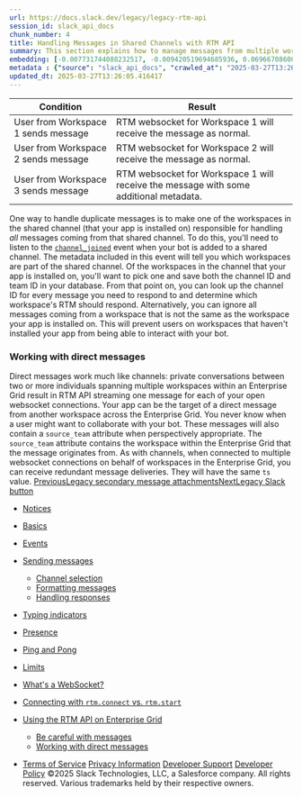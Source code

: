 ```yaml
---
url: https://docs.slack.dev/legacy/legacy-rtm-api
session_id: slack_api_docs
chunk_number: 4
title: Handling Messages in Shared Channels with RTM API
summary: This section explains how to manage messages from multiple workspaces in a shared channel using the RTM API. It details how different workspaces receive messages and suggests a method to handle duplicate messages by designating one workspace as responsible for managing all messages. Additionally, it describes the importance of the channel_joined event to identify workspaces in shared channels.
embedding: [-0.007731744088232517, -0.009420519694685936, 0.06966708600521088, 0.0020872317254543304, 0.026830509305000305, -0.0029740086756646633, -0.012330097146332264, 0.027386652305722237, -0.03266322612762451, 0.013218569569289684, -0.01833915524184704, -0.0027179792523384094, -0.021201256662607193, 0.02004827745258808, -0.031089749187231064, 0.00031834098626859486, -0.04047635942697525, -0.004594962112605572, -0.01623666286468506, 0.03279887139797211, 0.054746173322200775, 0.03271748498082161, 0.010383596643805504, 0.07769724726676941, -0.051192283630371094, 0.012974409386515617, -0.007928429171442986, 0.04259241372346878, -0.038523074239492416, -0.006083661690354347, 0.020604420453310013, -0.024402469396591187, -0.014649620279669762, 0.008274322375655174, 0.022571267560124397, 0.009230617433786392, 0.021187691017985344, 0.08019310981035233, -0.004028645809739828, 0.01593824476003647, -0.02695258893072605, 0.0011953683570027351, -0.008477789349853992, 0.06359020620584488, -0.0599549263715744, -0.024660194292664528, -0.04563085362315178, 0.008294668979942799, 0.014201993122696877, -0.00645329337567091, -0.013917139731347561, -0.018746089190244675, 0.029570529237389565, 0.01710478775203228, -0.0510837696492672, -0.028376856818795204, -0.02788853645324707, -0.016874192282557487, -0.004082903265953064, -0.00457461504265666, 0.014568233862519264, -0.022313542664051056, -0.02489078976213932, -0.014907345175743103, -0.013428818434476852, 0.02223215624690056, -0.03958110511302948, -0.014215557835996151, 0.025311289355158806, 0.018135687336325645, 0.05005287006497383, 0.015029425732791424, 0.004174463450908661, 0.014174863696098328, 0.014337637461721897, -0.010159783065319061, -0.012581040151417255, 0.06066028028726578, -0.029244983568787575, -0.025351982563734055, -0.0008278561290353537, -0.027752891182899475, -0.021947301924228668, 0.00682970741763711, -0.08192935585975647, -0.013299955986440182, -0.022354235872626305, -0.06147414818406105, -0.005714030005037785, 0.011265287175774574, -0.023629294708371162, -0.020278872922062874, -0.016304485499858856, 0.010559935122728348, 0.07037243247032166, -0.03366699814796448, -0.0027128926012665033, -0.012248710729181767, -0.006839880719780922, 0.0419141910970211, 0.053254082798957825, -0.03393828868865967, -0.0748215764760971, -0.011075383983552456, 0.013232134282588959, -0.03627137467265129, 0.03152381256222725, -0.0006154875154606998, -0.010241169482469559, -0.056482426822185516, -0.12707188725471497, -0.02038738876581192, 0.03160519897937775, -0.02905508130788803, 0.029190724715590477, -0.04652610793709755, 0.005880194716155529, -0.004079512320458889, 0.04411163553595543, 0.0037166629917919636, -0.08621572703123093, -0.005117193795740604, 0.038007624447345734, 0.0022211808245629072, 0.021838786080479622, -0.042700931429862976, -0.014513975940644741, -0.029570529237389565, -0.01831202581524849, 0.011658656410872936, 0.06755102425813675, 0.013883228413760662, 0.05132792890071869, -0.031089749187231064, -0.038848623633384705, -0.0037471828982234, -0.015748342499136925, 0.01770162396132946, -0.004408450797200203, -0.015666954219341278, -0.018406976014375687, -0.04028645530343056, -0.00017962316633202136, -0.009054278954863548, -0.033775512129068375, -0.005754723679274321, -0.03429096192121506, 0.01380184106528759, -0.058381449431180954, -0.017905091866850853, -0.04856077954173088, -0.01625022664666176, -0.040069423615932465, 0.014012090861797333, -0.016982708126306534, -0.01949213445186615, 0.052033282816410065, 0.07270552217960358, -0.00914923008531332, -0.037627819925546646, 0.00778600201010704, -0.008213282562792301, -0.0418870635330677, -0.007975904271006584, -0.02881092019379139, -0.012079154141247272, 0.04142587259411812, -0.01469031348824501, -0.06809360533952713, 0.031686585396528244, -0.056862231343984604, 0.007772437296807766, -0.024673758074641228, 0.031388167291879654, 0.01333386730402708, -0.03667831048369408, -0.04313499480485916, -0.03114400804042816, -0.010166564956307411, -0.03247332572937012, -0.024171873927116394, -0.02642357535660267, -0.04291796311736107, -0.08051865547895432, -0.05816441774368286, 0.0014480064855888486, -0.031985003501176834, -0.0254604984074831, -0.00480521097779274, 0.011509447358548641, -0.0035369338002055883, 0.04441005364060402, 0.033748384565114975, 0.022028688341379166, -0.02725100703537464, -0.0031418688595294952, -0.006694062612950802, 0.018515491858124733, -0.0046322643756866455, -0.06988411396741867, 0.05751332268118858, 0.024171873927116394, 0.04652610793709755, -0.04717720299959183, -0.026532089337706566, 0.010614192113280296, 0.02011609822511673, 0.03328719362616539, -0.03863159194588661, -0.002896012971177697, 0.07107778638601303, -0.03231055289506912, 0.018108557909727097, 0.008966110646724701, -0.028132697567343712, -0.07324810326099396, -0.044844117015600204, 0.007419761270284653, -0.050297029316425323, -0.001253017340786755, -0.04522392153739929, 0.049320388585329056, 0.0035708448849618435, -0.0027044147718697786, -0.013354213908314705, 0.040340714156627655, 0.05751332268118858, -0.0480181984603405, 0.02133690007030964, 0.010431072674691677, 0.028702404350042343, 0.03089984692633152, 0.002239831956103444, -0.09451717883348465, 0.021106304600834846, -0.03426383435726166, 0.03241906687617302, -0.01976342312991619, 0.016616467386484146, 0.0037471828982234, 0.003954041283577681, -0.0008155633695423603, 0.026884766295552254, 0.007345156744122505, 0.0008677017758600414, -0.008898288011550903, 0.010478547774255276, -0.04739423468708992, -0.011360238306224346, 0.016711419448256493, 0.0390113964676857, 0.013557680882513523, -0.021364029496908188, -0.0042422860860824585, 0.002872275188565254, -0.026572784408926964, 0.0007803805056028068, 0.049944352358579636, 0.01916658692061901, 0.003168997820466757, -0.007847041822969913, -0.012777724303305149, -0.03369412571191788, -0.023819196969270706, -0.020807886496186256, -0.00105209369212389, 0.04956454783678055, 0.0299774631857872, 0.022611960768699646, 0.023005329072475433, -0.01422912161797285, 0.02433464676141739, 0.010844788514077663, -0.0069144852459430695, -0.04630907624959946, 0.01764736697077751, 0.008396402932703495, -0.010227605700492859, -0.0014717442682012916, -0.013686543330550194, -0.01625022664666176, 0.009088190272450447, 0.002326305489987135, -0.0019821072928607464, -0.015490616671741009, 0.024171873927116394, 0.01365941483527422, 0.01096686813980341, 0.014663184992969036, 0.03220203518867493, 0.0006104008643887937, 0.048994842916727066, 0.0011343281948938966, -0.021391158923506737, -0.003486067056655884, 0.019953325390815735, 0.08182084560394287, -0.020238179713487625, -0.015395665541291237, 0.0070670852437615395, -0.0017616846598684788, 0.00027468038024380803, 0.01920728012919426, -0.026464268565177917, 0.03450799360871315, -0.009922404773533344, 0.008396402932703495, -0.05013425648212433, 0.030492912977933884, -0.04671601206064224, -0.027128927409648895, 0.020183920860290527, -0.03817040100693703, -0.019315795972943306, -0.06576051563024521, -0.032826002687215805, 0.05547865480184555, 0.009942751377820969, 0.012174106203019619, -0.03996090963482857, -0.004384712781757116, -0.03174084424972534, 0.013123618438839912, -0.02551475539803505, 0.03496918827295303, -0.0480724573135376, 0.018393412232398987, -0.05669945478439331, -0.010932957753539085, 0.0001913861051434651, 0.05664519965648651, -0.027074668556451797, 0.01744389906525612, 0.017159046605229378, 0.012397919781506062, -0.02487722598016262, 0.010817659087479115, 0.006938222795724869, 0.011278850957751274, 0.025392675772309303, -0.004645828623324633, -0.034073930233716965, -0.03941832855343819, -0.0001795171992853284, -0.02282899245619774, -0.0012860806891694665, -0.0038997831288725138, -0.016955578699707985, -0.004327063914388418, 0.03057429939508438, -0.01138736680150032, -0.019926195964217186, -0.038875751197338104, -0.012404701672494411, -0.004171072505414486, -0.022367799654603004, 0.02036025933921337, -0.028973693028092384, 0.002205920871347189, -0.0011665438069030643, -0.05599410459399223, -0.02125551365315914, 0.007392632309347391, -0.008403184823691845, 0.035240475088357925, 0.03201213479042053, -0.007372285705059767, -0.020807886496186256, 0.022286413237452507, -0.0023432611487805843, 0.0299774631857872, -0.007134907878935337, -0.017281126230955124, -0.013388125225901604, -0.047828298062086105, 0.043975990265607834, -0.021187691017985344, 0.060117702931165695, -0.022435622289776802, 0.037953369319438934, 0.04682452604174614, 0.002770541701465845, -0.024999305605888367, -0.05062257871031761, -0.010315774008631706, 0.01319822296500206, -0.010858353227376938, 0.007772437296807766, -0.045142535120248795, 0.013652632012963295, -0.007046738639473915, 0.012160541489720345, -0.001274211797863245, 0.0027281527873128653, -0.004920509178191423, 0.01591111533343792, 0.019017377868294716, -0.03236480802297592, 0.05187050625681877, -0.024822967126965523, 0.029923206195235252, -0.03477928414940834, -0.027698634192347527, 0.006951787509024143, 0.0037336184177547693, 0.017159046605229378, 0.00742654362693429, -0.002567074727267027, 0.005229100584983826, 0.007670703809708357, -0.002289003226906061, 0.017633803188800812, 0.015124376863241196, 0.018366282805800438, 0.007162036839872599, -0.01561269722878933, -0.008660909719765186, 0.01141449622809887, 0.0194514412432909, 0.04571224004030228, 7.932032167445868e-05, -0.06141988933086395, -0.005683510098606348, 0.01679280586540699, -0.027142491191625595, 0.034670766443014145, 0.019682036712765694, -0.02308671735227108, -0.0009817280806601048, -0.07883665710687637, -0.0750928670167923, 0.027657940983772278, 0.03754643350839615, -0.01066845003515482, -0.01684706285595894, -0.024945048615336418, 0.01455466914921999, -0.0011241548927500844, -0.02156749740242958, 0.020604420453310013, 0.013191440142691135, -0.004540704190731049, -0.01858331449329853, -0.016019631177186966, -0.0009139057365246117, 0.03844168782234192, -0.01856975071132183, -0.024728016927838326, 0.021798092871904373, -0.00435419287532568, -0.0419141910970211, -0.017891526222229004, 0.01855618506669998, 0.02254413813352585, -0.053850919008255005, -0.033477094024419785, 0.009888493455946445, 0.0195599552243948, 0.05520736426115036, 0.032229166477918625, -0.0254740621894598, 0.0023432611487805843, -0.01705053076148033, 0.009373044595122337, 0.00015641521895304322, -0.021662447601556778, 0.019315795972943306, -0.006911093834787607, -0.0018820692785084248, -0.010919393040239811, 0.015219327993690968, 0.008749078959226608, 0.05729629471898079, -0.01889529824256897, 0.012954062782227993, -0.008016597479581833, 0.029760433360934258, -0.013218569569289684, 0.07221720367670059, 0.0026281147729605436, 0.05075822025537491, -0.012893022038042545, -0.06505516916513443, 0.03092697635293007, 0.006741538178175688, 0.05447488650679588, -0.0023330876138061285, 0.0059547992423176765, 0.0011945205042138696, 0.06722547858953476, -0.05572281405329704, -0.002438212279230356, 0.02004827745258808, -0.01616884022951126, -0.023005329072475433, -0.04218548163771629, -0.02312741056084633, -0.05309130996465683, 0.020292436704039574, -0.016643596813082695, -0.023914149031043053, -0.050568319857120514, -0.013876445591449738, 0.030058851465582848, 0.007141689769923687, 0.01738964207470417, -0.049618806689977646, -0.03450799360871315, -0.013171093538403511, 0.024063358083367348, -0.012682773172855377, -0.004957811441272497, 0.03182223066687584, 0.045142535120248795, -0.02034669555723667, -0.014568233862519264, -0.03057429939508438, 0.040937550365924835, -0.008728732354938984, -0.0449797585606575, -0.0006366819725371897, 0.018542621284723282, -0.02312741056084633, -0.018786782398819923, 0.022951072081923485, 0.00021459405252244323, -0.044898372143507004, -0.06250504404306412, -0.0329887755215168, -0.01652151718735695, 0.007548623718321323, 0.00014751353592146188, 0.01562626101076603, -0.017511721700429916, -0.0019668471068143845, -0.006795796100050211, -0.024171873927116394, -0.03418244794011116, -0.006660151295363903, -0.015395665541291237, -0.005883586127310991, -0.002143185120075941, 0.029326369985938072, 0.025704657658934593, -0.028648147359490395, 0.008911852724850178, 0.0033402491826564074, -0.004744171164929867, 0.024429598823189735, 0.006341386586427689, 0.03089984692633152, -0.04771978035569191, 0.03182223066687584, -0.0005268946406431496, 0.021431852132081985, -0.025446932762861252, -0.04169715940952301, 0.009108536876738071, 0.016399435698986053, 0.011753607541322708, -0.045142535120248795, 0.005744550377130508, 0.01395783293992281, -0.00010030284465756267, -0.005897150374948978, 0.045468080788850784, -0.022367799654603004, 0.031008362770080566, -0.02308671735227108, 0.011000779457390308, 0.021065611392259598, -0.008789772167801857, -0.017850833013653755, 0.020170357078313828, -0.010532805696129799, -0.010153001174330711, -0.005161278415471315, 0.005076500587165356, -0.004167681559920311, -0.022666217759251595, -0.003906565252691507, -0.06147414818406105, 0.0010877003660425544, 0.01033612061291933, -0.04999861121177673, -0.02156749740242958, -0.036379892379045486, -0.014758136123418808, 0.015246456488966942, 0.004991722293198109, 0.022937508299946785, -0.006663542706519365, 0.02248987928032875, 0.005239273887127638, -0.006419382058084011, 0.0016311267390847206, -0.01111607812345028, 0.021811656653881073, -0.013238916173577309, 0.008667691610753536, 0.024104051291942596, 0.006697453558444977, -0.060171958059072495, -0.06093157082796097, 0.00837605632841587, 0.029760433360934258, 0.008959327824413776, -0.00944086629897356, 0.015802599489688873, 0.003987952135503292, -0.0007210359908640385, -0.0009164490620605648, -0.024524549022316933, -0.031930748373270035, 0.005636034533381462, 0.030818460509181023, -0.03876723721623421, 0.01738964207470417, 0.05013425648212433, 0.04465421289205551, -0.05854422226548195, -0.004750953055918217, -0.009230617433786392, -0.00273154373280704, 0.023832762613892555, 0.04628194868564606, 0.02695258893072605, -0.0360000841319561, 0.008443878032267094, 0.0011419582879170775, 0.010688796639442444, 0.013869663700461388, 0.037085242569446564, -0.012540346011519432, -0.0390385240316391, -0.004808602388948202, 0.003116435371339321, 0.013530552387237549, 0.021133434027433395, -0.004493228625506163, -0.003964214585721493, 0.003743791952729225, 0.017918655648827553, -0.03382977098226547, 0.007880953140556812, -0.016901321709156036, 0.0048289489932358265, -0.01684706285595894, 0.00748758390545845, 0.009427301585674286, -0.015775470063090324, -0.03247332572937012, 0.05816441774368286, -0.009339133277535439, 0.023792069405317307, -0.049618806689977646, -0.01032933872193098, 0.00885081198066473, 0.009963097982108593, 0.007826695218682289, -0.003943867515772581, 0.019424311816692352, -0.00870838575065136, 0.015165070071816444, -0.022028688341379166, 0.025962382555007935, -0.024375339969992638, 0.010403943248093128, -0.0014090086333453655, 0.005910715088248253, -0.022964635863900185, 0.007914864458143711, 0.043677572160959244, 0.029244983568787575, 0.0358915701508522, -0.009501906111836433, -0.018963119015097618, -0.04110032320022583, 0.026830509305000305, 0.020183920860290527, 0.0009172968566417694, -0.002533163409680128, -0.038577333092689514, 0.017484594136476517, 0.03876723721623421, -0.01544992346316576, 0.02372424677014351, 0.02246275171637535, 0.026857636868953705, -0.013049013912677765, 0.012716684490442276, -0.04218548163771629, 0.031632330268621445, -0.018800346180796623, -0.010505677200853825, -0.005629252176731825, 0.03789911046624184, 0.008186154067516327, 0.0004090533475391567, -0.05908680334687233, 0.02967904508113861, 0.01332708541303873, -0.01976342312991619, 0.028024181723594666, -0.010539587587118149, -0.033151548355817795, -0.004310108255594969, -0.03928268700838089, 0.05870699882507324, -0.04468134045600891, 0.0028061482589691877, 0.0028281905688345432, -0.013143965043127537, 0.01829846017062664, -0.013557680882513523, -0.007589317392557859, -0.022449186071753502, -0.008315015584230423, -0.02130977250635624, -0.016006067395210266, 0.0005540235433727503, -0.01108216680586338, -0.0360000841319561, 0.014771700836718082, 0.005530910100787878, -0.023602165281772614, -0.02584030292928219, 0.023900585249066353, -0.02490435540676117, 0.03326006233692169, 0.007026392035186291, 0.013808623887598515, 0.04069339111447334, -0.011950292624533176, 0.012255492620170116, 0.02486366033554077, -0.021146997809410095, 0.028675274923443794, 0.0005930213956162333, -0.01920728012919426, 0.003526760498061776, 0.009942751377820969, -0.009318786673247814, -0.0027179792523384094, 0.021648883819580078, 0.003631885163486004, 0.01260816864669323, 0.0015192198334261775, -0.01167900301516056, 0.03480641171336174, 0.003101175418123603, 0.01185534056276083, 0.012377573177218437, -0.014486846514046192, -0.017308255657553673, -0.01485308725386858, -0.0195463914424181, -0.03998803719878197, 0.006588938180357218, 0.03632563352584839, 0.00840996764600277, 0.056265395134687424, -0.03187648952007294, 0.012330097146332264, 0.015232892706990242, -0.033178675919771194, 0.0007680877461098135, -0.02967904508113861, 0.010770183987915516, -0.0010495503665879369, -0.0330430343747139, -0.010593845508992672, -0.028973693028092384, -0.0018634181469678879, 0.018203509971499443, -0.021133434027433395, -0.07628653943538666, 0.00014338061737362295, 0.04088329151272774, -0.04264667257666588, 0.002914664102718234, -0.013727236539125443, -0.01214697677642107, -0.007270552217960358, 0.017769446596503258, -0.04375895857810974, -0.01531427912414074, -0.025406239554286003, -0.013354213908314705, 0.0011216115672141314, -0.0390656553208828, 0.009203488007187843, 0.020916402339935303, -0.0010020746849477291, -0.021974431350827217, 0.0052155363373458385, 0.030167367309331894, -0.10650816559791565, -0.008457442745566368, 0.013876445591449738, -0.039771005511283875, 0.03987952321767807, 0.022584831342101097, 0.024782273918390274, 0.005093455780297518, 0.02371068112552166, -0.03358561173081398, 0.00668388931080699, -0.0570792630314827, -0.03418244794011116, -0.03331432119011879, 0.018841039389371872, -0.00973928440362215, -0.0011351760476827621, 0.02729170024394989, -0.0007481649518013, -0.00916957762092352, -0.026179414242506027, 0.019654907286167145, -0.00884403008967638, 0.038224656134843826, -0.005381701048463583, -0.007521494757384062, -0.001355598564259708, 0.0035606715828180313, 0.03838743269443512, -0.049673065543174744, 0.0016463866923004389, 0.055044591426849365, -0.016955578699707985, -0.008267540484666824, -0.051707733422517776, 0.014907345175743103, -0.006449902430176735, 0.0002246614167233929, 0.008606651797890663, -0.04131735488772392, -0.010464983060956001, -0.01738964207470417, 0.02314097434282303, -0.025311289355158806, 0.00389300100505352, 0.02315453812479973, -0.026884766295552254, 0.008877941407263279, -0.009630768559873104, 0.021811656653881073, -0.004120205529034138, 0.013774712570011616, -0.016385871917009354, 0.008932199329137802, 0.02734595723450184, 0.02308671735227108, -0.014527540653944016, 0.024470292031764984, -0.009088190272450447, -0.03513196110725403, 0.012167323380708694, 0.008355709724128246, 0.010593845508992672, -0.014242686331272125, 0.011617963202297688, 0.016657160595059395, -0.019939761608839035, -0.03518621623516083, -0.013523769564926624, 0.04310786351561546, -0.013340650126338005, 0.0023093498311936855, 0.04885919764637947, 0.016562210395932198, 0.030682815238833427, 0.003723445115610957, 0.040340714156627655, 0.013259262777864933, 0.016982708126306534, -0.015707649290561676, 0.010729490779340267, -0.013381343334913254, 0.006758493836969137, 0.04587501659989357, -0.011923163197934628, -0.03328719362616539, 0.00977319572120905, 0.003503022715449333, -0.005347789730876684, -0.02848537266254425, 0.042104095220565796, -0.016711419448256493, -0.003252080176025629, 0.009454431012272835, 0.009183141402900219, 2.3419894205289893e-05, -0.033178675919771194, -0.02552831918001175, 0.02613872103393078, -0.02126907929778099, 0.029326369985938072, 0.009230617433786392, 0.005049371626228094, -0.016087453812360764, 0.006259999703615904, -0.004703477490693331, 0.013747583143413067, 0.007677486166357994, 0.019722729921340942, -0.017511721700429916, 0.03033014014363289, -0.004771300125867128, 0.02581317350268364, 0.04611917585134506, -0.04565798491239548, -0.01918015070259571, 0.02636931650340557, -0.016928451135754585, -0.02308671735227108, -0.0036522317677736282, 0.01467674970626831, -0.014364766888320446, -0.0028637973591685295, -0.0104853305965662, -0.008260758593678474, -0.012587822042405605, 0.0006036186241544783, 0.0036284939851611853, 0.0023517387453466654, 0.008877941407263279, -0.006504160352051258, 0.02908220887184143, -0.007033174391835928, 0.018664700910449028, -0.03570166602730751, 0.028946565464138985, 0.03396541625261307, 0.01916658692061901, -0.020862145349383354, 0.024660194292664528, -0.010804095305502415, -0.001771857962012291, -0.017918655648827553, 0.04847939312458038, 0.0005658924346789718, -0.026871202513575554, -0.015599132515490055, 0.03860446438193321, -0.018705394119024277, -0.02334444224834442, 0.038550205528736115, 0.011265287175774574, -0.002224572002887726, 0.008864376693964005, -0.00840996764600277, 0.05035128816962242, -0.02315453812479973, -0.03233768045902252, -0.0225034449249506, -0.0008833856554701924, -0.022394929081201553, 0.0600634440779686, -0.0025365545880049467, -0.028729533776640892, -0.011753607541322708, -0.019695600494742393, -0.037654951214790344, 0.01544992346316576, -0.0002789192658383399, 0.007745308335870504, -0.01591111533343792, -0.003642058465629816, -0.002355129923671484, 0.0036725783720612526, 0.014961603097617626, 0.020848579704761505, 0.0026518525555729866, -0.0063447775319218636, 0.00765713956207037, 0.020170357078313828, 0.002302567707374692, 0.02004827745258808, 0.0030130064114928246, 0.018067864701151848, 0.029516272246837616, 0.0031435643322765827, -0.042402513325214386, 0.029489142820239067, -0.034318093210458755, -0.0048899888060987, 0.0359729565680027, 0.02522990107536316, 0.011516229249536991, 0.030737074092030525, -0.01227583922445774, -0.006032795179635286, 0.013890010304749012, -0.018244203180074692, -0.018244203180074692, 0.017335383221507072, 0.005578385666012764, 0.03779059648513794, 0.007080649957060814, -0.012255492620170116, 0.025148514658212662, 0.01214019488543272, -0.02101135440170765, 0.042700931429862976, 0.009000021032989025, 0.006761884782463312, 0.001509894267655909, 0.042755186557769775, -0.021146997809410095, -0.02967904508113861, 0.004181245807558298, -0.0027247616089880466, -0.0012894717510789633, -0.05610261857509613, 0.011482317931950092, -0.0010385292116552591, -0.042104095220565796, -0.019899068400263786, 0.03505057469010353, 0.018488364294171333, 0.002224572002887726, 0.039174169301986694, -0.05070396512746811, 0.006110790651291609, -0.04131735488772392, -0.0029010996222496033, 0.000282522349152714, -0.0068263160064816475, -0.0012826895108446479, -0.015260021202266216, 0.019044507294893265, -0.04039497300982475, -0.015544874593615532, 0.003645449411123991, -0.011990985833108425, 0.03439947962760925, 0.003145260037854314, -3.2427546102553606e-05, -0.04449144005775452, -0.04641759395599365, -0.019410746172070503, -0.0013903575018048286, 0.03684108331799507, -0.007623228244483471, -0.037926238030195236, 0.021187691017985344, -0.001562456600368023, 0.02913646772503853, 0.016290919855237007, -0.01713191717863083, -0.0033741602674126625, -0.00897289253771305, -0.00367936072871089, 0.02461950108408928, 0.02761724777519703, -0.00735872145742178, 0.015110812149941921, 0.038550205528736115, -0.009108536876738071, -0.013774712570011616, -0.006036186125129461, 0.006544853560626507, -0.010268298909068108, -0.005452914163470268, 0.00163282232824713, 0.004164290148764849, -0.03119826503098011, 0.02038738876581192, -0.014296944253146648, 0.036379892379045486, 0.005917496979236603, -0.027454473078250885, -0.007440108340233564, -0.007033174391835928, -0.01361872162669897, 0.009847800247371197, 0.004571224097162485, -0.05035128816962242, -0.04107319563627243, -0.010519240982830524, -0.002048233989626169, -0.025677528232336044, 0.023005329072475433, -0.03062855824828148, 0.019614214077591896, -0.021458981558680534, 0.01734894886612892, 0.03627137467265129, -0.023846326395869255, -0.028702404350042343, 0.024470292031764984, -0.022734040394425392, -0.021133434027433395, -0.0018718959763646126, 0.04470847174525261, -0.026030205190181732, -0.01772875338792801, -0.0082471938803792, 0.00613791961222887, -0.038875751197338104, 0.0027366303838789463, 0.009257745929062366, 0.0022313541267067194, -0.03442660719156265, -0.00013257144019007683, 0.0008927112212404609, -0.035240475088357925, -0.003699707332998514, 0.02757655456662178, 0.003947258926928043, -0.007446890231221914, -0.006775449495762587, -0.028078438714146614, -0.014310508966445923, -0.014161299914121628, 0.016955578699707985, 0.0008782990043982863, -0.002368694404140115, 0.02065867744386196, 0.025284159928560257, 0.00456783315166831, -0.007162036839872599, 0.0082471938803792, 0.00796233955770731, -0.0060429684817790985, 0.0015141331823542714, -0.010593845508992672, -0.02130977250635624, -0.022123640403151512, 0.01825776696205139, -0.04053061455488205, -0.007731744088232517, -0.004571224097162485, -0.008111548610031605, 0.016440128907561302, -0.019302232190966606, 0.006358342245221138, -0.008477789349853992, -0.029217854142189026, 0.027698634192347527, 0.028593888506293297, -0.007331592496484518, 0.028349727392196655, 0.007507930509746075, -0.018827475607395172, -0.00315034668892622, 0.06950431317090988, -0.005897150374948978, -0.022272849455475807, 0.0209842249751091, 0.025582578033208847, 0.028946565464138985, -0.02788853645324707, 0.018176380544900894, -0.009427301585674286, 0.0035233693197369576, -0.013903575018048286, 0.006924658548086882, -0.009420519694685936, -0.011475536040961742, 0.0005230795941315591, 0.0019176759524270892, -0.023480085656046867, 0.024416033178567886, 0.028403986245393753, -0.0015904332976788282, 0.024985741823911667, 0.02970617450773716, -0.006097226403653622, 0.030764203518629074, 0.002312741009518504, 0.0028332772199064493, 0.04139874130487442, -0.017267562448978424, 0.033449966460466385, 0.007867388427257538, -0.023764939978718758, -0.013727236539125443, 0.03382977098226547, -0.002331392141059041, -0.026464268565177917, -0.013320302590727806, -0.023561472073197365, -0.03190361708402634, 0.01766093075275421, -0.03239193931221962, 0.005195189267396927, -0.017159046605229378, -0.009061061777174473, -0.01395783293992281, -0.022042252123355865, 0.013984961435198784, 0.0042897616513073444, -0.05181625112891197, -0.02254413813352585, 0.0014327464159578085, 0.0008660061866976321, 0.03743791952729225, 0.01855618506669998, -0.005039198324084282, -0.012893022038042545, -0.02006184123456478, 0.017484594136476517, 0.03231055289506912, 0.014758136123418808, 0.005045980215072632, -0.011339891701936722, 0.02786140702664852, 0.017891526222229004, 0.02064511366188526, -0.01528714969754219, -0.010756619274616241, 0.013238916173577309, 0.00501206936314702, -0.014337637461721897, 0.0066737160086631775, 0.022272849455475807, 0.014188428409397602, 0.052630119025707245, 0.007012827321887016, -0.04956454783678055, -0.0022567876148968935, -0.02791566587984562, -0.016711419448256493, 0.016738547012209892, 0.04115458205342293, -0.00840996764600277, -0.0037098806351423264, 0.017240433022379875, 0.0017854224424809217, -0.036379892379045486, 0.037709206342697144, 0.014731006696820259, -0.000565044698305428, -0.016616467386484146, -0.027468038722872734, 0.01393070351332426, 0.00946799572557211, 0.027400216087698936, 0.015680519863963127, 0.006894138641655445, 0.019302232190966606, 0.00018057691340800375, 0.0009011890506371856, -0.006348168943077326, -0.01557200402021408, -0.010532805696129799, 0.025419803336262703, 0.006639804691076279, 0.024768710136413574, -0.021703140810132027, 0.008789772167801857, -0.026464268565177917, 0.0097664138302207, -0.008342145010828972, 0.019397182390093803, -0.03746504709124565, -0.005825936794281006, 0.000451442290795967, 0.026220107451081276, 0.02611159160733223, -0.014052784070372581, -0.012560692615807056, 0.007596099283546209, 0.009807107038795948, -0.022584831342101097, 0.029814690351486206, 0.019139457494020462, -0.011007562279701233, 0.000934252399019897, -0.0240226648747921, -0.0034470693208277225, -0.011190682649612427, -0.019125893712043762, -0.007921646349132061, 0.038848623633384705, 0.006415991112589836, 0.0179593488574028, 0.018813909962773323, -0.011882469989359379, -0.01618240401148796, 0.0036081471480429173, -0.02126907929778099, 0.0018651137361302972, 0.005890368018299341, -0.019424311816692352, -0.00146580976434052, 0.040069423615932465, 0.014636055566370487, -0.021798092871904373, 0.02375137433409691, -0.01349664106965065, 0.005961581598967314, -0.015124376863241196, 0.02608446218073368, -0.016711419448256493, -0.02967904508113861, 0.002519599162042141, 0.003859089920297265, 0.010817659087479115, 0.031306780874729156, -0.046336207538843155, 9.579901961842552e-05, -0.05181625112891197, 0.00041435196180827916, -0.008471007458865643, 0.0018820692785084248, -0.029000822454690933, -0.012045243754982948, -0.004384712781757116, 0.0024585588835179806, 0.009284875355660915, 0.029841819778084755, 0.013096489012241364, -0.0209977887570858, -0.01304223109036684, -0.0058055901899933815, 0.019058071076869965, 0.000968163541983813, -0.0019159804796800017, 0.03323293477296829, -0.00150226429104805, -0.006249826401472092, 0.023018894717097282, -0.057187777012586594, -0.021770963445305824, -0.016589337959885597, 0.013116835616528988, 0.010817659087479115, 0.007236641366034746, 0.0179593488574028, 0.028295470401644707, -0.028621017932891846, 0.0013072751462459564, -0.010682014748454094, 0.011149988509714603, -0.012994755990803242, 0.020265307277441025, -0.02248987928032875, -0.004055774305015802, 0.008830465376377106, 0.014310508966445923, 0.02126907929778099, 0.0285125020891428, 0.010573498904705048, 0.010383596643805504, 0.019315795972943306, -0.03532186150550842, -0.053552500903606415, 0.0048662512563169, 0.014459718018770218, 0.015368537046015263, 0.005300314165651798, 0.01684706285595894, -0.015219327993690968, 0.01066166814416647, -0.03062855824828148, -0.00652111554518342, 0.008159024640917778, 0.018176380544900894, 0.01244539488106966, 0.019926195964217186, 0.011740042828023434, -0.003923520911484957, 0.02129620686173439, -0.03122539445757866, -0.05515310913324356, 0.013984961435198784, 0.0008397250785492361, -0.02584030292928219, 0.006727973930537701, 0.018162816762924194, -0.008233629167079926, -0.021526804193854332, -0.01736251264810562, 0.00696535175666213, 0.01260816864669323, -0.01918015070259571, 0.0017159045673906803, 0.030492912977933884, 0.001648930017836392, -0.005296922754496336, -0.02432108297944069, -0.009807107038795948, -0.01709122397005558, 0.01393070351332426, -0.00457461504265666, 0.009752849116921425, -0.014595362357795238, 0.017891526222229004, -0.013761147856712341, -0.001433594268746674, 0.0180407352745533, 0.0040082987397909164, -0.013055795803666115, 0.03515908867120743, 0.023792069405317307, 0.013177876360714436, 0.017321819439530373, -0.023914149031043053, -0.005500389728695154, 0.011265287175774574, 0.020929966121912003, -0.012587822042405605, 0.05016138404607773, 0.011936727911233902, 0.0005739463376812637, 0.008267540484666824, 0.010844788514077663, -0.0194514412432909, 0.011645091697573662, 0.02307315170764923, 0.011692567728459835, -0.018474798649549484, 0.006690671667456627, 0.02665417082607746, -0.008491354063153267, -0.006504160352051258, -0.00533422501757741, 0.024795839563012123, -0.017918655648827553, -0.026762686669826508, -0.0010385292116552591, -0.014513975940644741, 0.023181667551398277, -0.01743033528327942, -0.03545750677585602, 0.02457880787551403, 0.008199717849493027, -0.009705373086035252, -0.02967904508113861, 0.006809360813349485, 0.005073109176009893, -0.025243466719985008, 0.03537612035870552, -0.015748342499136925, -0.014744571410119534, -0.014120606705546379, -0.007548623718321323, -0.022042252123355865, 0.029190724715590477, 0.014636055566370487, -0.024171873927116394, -0.017294690012931824, -0.0004090533475391567, 0.005649598781019449, -0.00419141910970211, -0.004279588349163532, 0.025975946336984634, -0.025718223303556442, 0.007813130505383015, 0.013157529756426811, -0.012431830167770386, 0.02582673728466034, -0.01065488625317812, 0.015666954219341278, 0.019994018599390984, 0.01366619672626257, -0.023520778864622116, 0.002378867706283927, 0.031930748373270035, 0.026911895722150803, 0.03119826503098011, -0.019573520869016647, 0.002567074727267027, -0.006941614206880331, -0.010146218352019787, 0.02186591550707817, 0.03250045329332352, 0.0012216494651511312, 0.04771978035569191, 0.029868947342038155, 0.02037382312119007, -0.0195328276604414, 0.03366699814796448, 0.0026043769903481007, 0.04175141826272011, 0.0060463594272732735, 0.013510205782949924, -0.01684706285595894, 0.013394907116889954, 0.0026891548186540604, 0.03477928414940834, -0.000181212744791992, 0.007596099283546209, -0.025704657658934593, 0.001415790873579681, 0.004839122295379639, 0.011584051884710789, 0.00914244819432497, 0.007100996561348438, 0.02339869923889637, 0.028431115671992302, -0.00931200385093689, 0.009379826486110687, -0.03114400804042816, -0.0057615055702626705, 0.042999349534511566, -0.021825222298502922, -0.009752849116921425, -0.041805677115917206, 0.012255492620170116, -0.02012966386973858, -0.019112328067421913, 0.02457880787551403, 0.021106304600834846, -0.014079912565648556, 0.00947477761656046, 0.0016472345450893044, 0.016928451135754585, -0.0024297344498336315, 0.0025602923706173897, 0.024673758074641228, -0.005995492916554213, 0.03543037921190262, 0.018189946189522743, -0.00931200385093689, -0.013211787678301334, 0.019736293703317642, -0.03247332572937012, 0.0005625013145618141, -0.03174084424972534, -0.014025654643774033, -0.009542600251734257, 0.028431115671992302, -0.01409347727894783, 0.025148514658212662, 0.016602903604507446, 0.005507172085344791, -0.0036861428525298834, -0.014242686331272125, -0.012425048276782036, -0.008301451802253723, 0.021987995132803917, -0.0010376814752817154]
metadata : {"source": "slack_api_docs", "crawled_at": "2025-03-27T13:26:02.324190", "url_path": "/legacy/legacy-rtm-api", "chunk_size": 4255}
updated_dt: 2025-03-27T13:26:05.416417
---
```

Condition| Result  
---|---  
User from Workspace 1 sends message| RTM websocket for Workspace 1 will receive the message as normal.  
User from Workspace 2 sends message| RTM websocket for Workspace 2 will receive the message as normal.  
User from Workspace 3 sends message| RTM websocket for Workspace 1 will receive the message with some additional metadata.  
One way to handle duplicate messages is to make one of the workspaces in the shared channel (that your app is installed on) responsible for handling _all_ messages coming from that shared channel.
To do this, you'll need to listen to the [`channel_joined`](https://docs.slack.dev/reference/events/channel_joined) event when your bot is added to a shared channel. The metadata included in this event will tell you which workspaces are part of the shared channel.
Of the workspaces in the channel that your app is installed on, you'll want to pick one and save both the channel ID and team ID in your database. From that point on, you can look up the channel ID for every message you need to respond to and determine which workspace's RTM should respond.
Alternatively, you can ignore all messages coming from a workspace that is not the same as the workspace your app is installed on. This will prevent users on workspaces that haven't installed your app from being able to interact with your bot.
### Working with direct messages[​](https://docs.slack.dev/legacy/legacy-rtm-api#direct_messages "Direct link to Working with direct messages")
Direct messages work much like channels: private conversations between two or more individuals spanning multiple workspaces within an Enterprise Grid result in RTM API streaming one message for each of your open websocket connections.
Your app can be the target of a direct message from another workspace across the Enterprise Grid. You never know when a user might want to collaborate with your bot.
These messages will also contain a `source_team` attribute when perspectively appropriate. The `source_team` attribute contains the workspace within the Enterprise Grid that the message originates from.
As with channels, when connected to multiple websocket connections on behalf of workspaces in the Enterprise Grid, you can receive redundant message deliveries. They will have the same `ts` value.
[PreviousLegacy secondary message attachments](https://docs.slack.dev/legacy/legacy-messaging/legacy-secondary-message-attachments)[NextLegacy Slack button](https://docs.slack.dev/legacy/legacy-slack-button)
  * [Notices](https://docs.slack.dev/legacy/legacy-rtm-api#notices)
  * [Basics](https://docs.slack.dev/legacy/legacy-rtm-api#basics)
  * [Events](https://docs.slack.dev/legacy/legacy-rtm-api#events)
  * [Sending messages](https://docs.slack.dev/legacy/legacy-rtm-api#sending-messages)
    * [Channel selection](https://docs.slack.dev/legacy/legacy-rtm-api#channel-selection)
    * [Formatting messages](https://docs.slack.dev/legacy/legacy-rtm-api#formatting-messages)
    * [Handling responses](https://docs.slack.dev/legacy/legacy-rtm-api#handling-responses)
  * [Typing indicators](https://docs.slack.dev/legacy/legacy-rtm-api#typing-indicators)
  * [Presence](https://docs.slack.dev/legacy/legacy-rtm-api#presence)
  * [Ping and Pong](https://docs.slack.dev/legacy/legacy-rtm-api#ping-pong)
  * [Limits](https://docs.slack.dev/legacy/legacy-rtm-api#limits)
  * [What's a WebSocket?](https://docs.slack.dev/legacy/legacy-rtm-api#websocket)
  * [Connecting with `rtm.connect` vs. `rtm.start`](https://docs.slack.dev/legacy/legacy-rtm-api#connect-start)
  * [Using the RTM API on Enterprise Grid](https://docs.slack.dev/legacy/legacy-rtm-api#enterprise-grid)
    * [Be careful with messages](https://docs.slack.dev/legacy/legacy-rtm-api#messages_and_bots)
    * [Working with direct messages](https://docs.slack.dev/legacy/legacy-rtm-api#direct_messages)


  * [Terms of Service](https://slack.com/terms-of-service/user) [Privacy Information](https://slack.com/trust/privacy/privacy-policy) [Developer Support](https://docs.slack.dev/developer-support) [Developer Policy](https://docs.slack.dev/developer-policy)
©2025 Slack Technologies, LLC, a Salesforce company. All rights reserved. Various trademarks held by their respective owners.